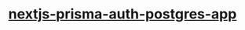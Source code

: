 <a href="https://nextjs-prisma-auth-postgres-app.vercel.app/">
  <h1 align="center">nextjs-prisma-auth-postgres-app</h1>
</a>

